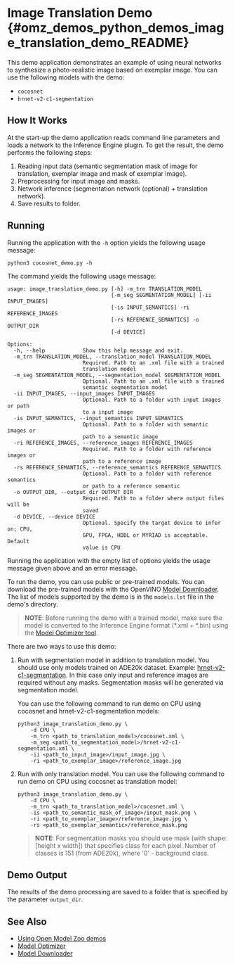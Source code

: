 # Image Translation Demo {#omz_demos_python_demos_image_translation_demo_README}

This demo application demonstrates an example of using neural networks to synthesize a photo-realistic image based on exemplar image. You can use the following models with the demo:

* `cocosnet`
* `hrnet-v2-c1-segmentation`

## How It Works

At the start-up the demo application reads command line parameters and loads a network to the Inference Engine plugin. To get the result, the demo performs the following steps:

1. Reading input data (semantic segmentation mask of image for translation, exemplar image and mask of exemplar image).
2. Preprocessing for input image and masks.
3. Network inference (segmentation network (optional) + translation network).
4. Save results to folder.

## Running

Running the application with the `-h` option yields the following usage message:

```
python3 cocosnet_demo.py -h
```

The command yields the following usage message:

```
usage: image_translation_demo.py [-h] -m_trn TRANSLATION_MODEL
                                 [-m_seg SEGMENTATION_MODEL] [-ii INPUT_IMAGES]
                                 [-is INPUT_SEMANTICS] -ri REFERENCE_IMAGES
                                 [-rs REFERENCE_SEMANTICS] -o OUTPUT_DIR
                                 [-d DEVICE]

Options:
  -h, --help            Show this help message and exit.
  -m_trn TRANSLATION_MODEL, --translation_model TRANSLATION_MODEL
                        Required. Path to an .xml file with a trained
                        translation model
  -m_seg SEGMENTATION_MODEL, --segmentation_model SEGMENTATION_MODEL
                        Optional. Path to an .xml file with a trained
                        semantic segmentation model
  -ii INPUT_IMAGES, --input_images INPUT_IMAGES
                        Optional. Path to a folder with input images or path
                        to a input image
  -is INPUT_SEMANTICS, --input_semantics INPUT_SEMANTICS
                        Optional. Path to a folder with semantic images or
                        path to a semantic image
  -ri REFERENCE_IMAGES, --reference_images REFERENCE_IMAGES
                        Required. Path to a folder with reference images or
                        path to a reference image
  -rs REFERENCE_SEMANTICS, --reference_semantics REFERENCE_SEMANTICS
                        Optional. Path to a folder with reference semantics
                        or path to a reference semantic
  -o OUTPUT_DIR, --output_dir OUTPUT_DIR
                        Required. Path to a folder where output files will be
                        saved
  -d DEVICE, --device DEVICE
                        Optional. Specify the target device to infer on; CPU,
                        GPU, FPGA, HDDL or MYRIAD is acceptable. Default
                        value is CPU

```

Running the application with the empty list of options yields the usage message given above and an error message.

To run the demo, you can use public or pre-trained models. You can download the pre-trained models with the OpenVINO [Model Downloader](../../../tools/downloader/README.md). The list of models supported by the demo is in the `models.lst` file in the demo's directory.

> **NOTE**: Before running the demo with a trained model, make sure the model is converted to the Inference Engine format (\*.xml + \*.bin) using the [Model Optimizer tool](https://docs.openvinotoolkit.org/latest/_docs_MO_DG_Deep_Learning_Model_Optimizer_DevGuide.html).

There are two ways to use this demo:

1. Run with segmentation model in addition to translation model. You should use only models trained on ADE20k dataset.     Example: [hrnet-v2-c1-segmentation](../../../models/public/hrnet-v2-c1-segmentation/hrnet-v2-c1-segmentation.md).
   In this case only input and reference images are required without any masks.
   Segmentation masks will be generated via segmentation model.

   You can use the following command to run demo on CPU using cocosnet and hrnet-v2-c1-segmentation models:

   ```
   python3 image_translation_demo.py \
       -d CPU \
       -m_trn <path_to_translation_model>/cocosnet.xml \
       -m_seg <path_to_segmentation_model>/hrnet-v2-c1-segmentation.xml \
       -ii <path_to_input_image>/input_image.jpg \
       -ri <path_to_exemplar_image>/reference_image.jpg
   ```

2. Run with only translation model.
   You can use the following command to run demo on CPU using cocosnet as translation model:

   ```
   python3 image_translation_demo.py \
       -d CPU \
       -m_trn <path_to_translation_model>/cocosnet.xml \
       -is <path_to_semantic_mask_of_image>/input_mask.png \
       -ri <path_to_exemplar_image>/reference_image.jpg \
       -rs <path_to_exemplar_semantic>/reference_mask.png
   ```

   > **NOTE**: For segmentation masks you should use mask (with shape: [height x width]) that specifies class for each pixel. Number of classes is 151 (from ADE20k), where '0' - background class.

## Demo Output

The results of the demo processing are saved to a folder that is specified by the parameter `output_dir`.

## See Also

* [Using Open Model Zoo demos](../../README.md)
* [Model Optimizer](https://docs.openvinotoolkit.org/latest/_docs_MO_DG_Deep_Learning_Model_Optimizer_DevGuide.html)
* [Model Downloader](../../../tools/downloader/README.md)
